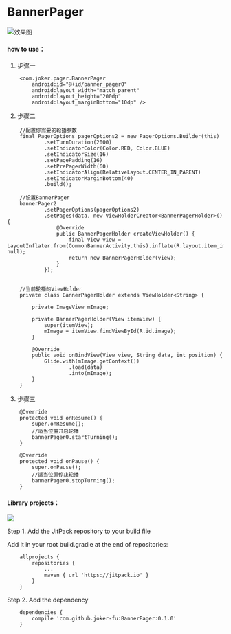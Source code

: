 # BannerPager

![效果图](https://github.com/joker-fu/BannerPager/blob/master/app/src/main/assets/gif.gif)

#### how to use：
 1. 步骤一
```
    <com.joker.pager.BannerPager
        android:id="@+id/banner_pager0"
        android:layout_width="match_parent"
        android:layout_height="200dp"
        android:layout_marginBottom="10dp" />
```

 2. 步骤二
```        
    //配置你需要的轮播参数
    final PagerOptions pagerOptions2 = new PagerOptions.Builder(this)
            .setTurnDuration(2000)
            .setIndicatorColor(Color.RED, Color.BLUE)
            .setIndicatorSize(16)
            .setPagePadding(16)
            .setPrePagerWidth(60)
            .setIndicatorAlign(RelativeLayout.CENTER_IN_PARENT)
            .setIndicatorMarginBottom(40)
            .build();
     
    //设置BannerPager
    bannerPager2
            .setPagerOptions(pagerOptions2)
            .setPages(data, new ViewHolderCreator<BannerPagerHolder>() {
                @Override
                public BannerPagerHolder createViewHolder() {
                    final View view = LayoutInflater.from(CommonBannerActivity.this).inflate(R.layout.item_image_banner, null);
                    return new BannerPagerHolder(view);
                }
            });
            
    
    //当前轮播的ViewHolder
    private class BannerPagerHolder extends ViewHolder<String> {

        private ImageView mImage;

        private BannerPagerHolder(View itemView) {
            super(itemView);
            mImage = itemView.findViewById(R.id.image);
        }

        @Override
        public void onBindView(View view, String data, int position) {
            Glide.with(mImage.getContext())
                    .load(data)
                    .into(mImage);
        }
    }
```

 3. 步骤三
```
    @Override
    protected void onResume() {
        super.onResume();
        //适当位置开启轮播
        bannerPager0.startTurning();
    }

    @Override
    protected void onPause() {
        super.onPause();
        //适当位置停止轮播
        bannerPager0.stopTurning();
    }
```

#### Library projects：
[![](https://jitpack.io/v/joker-fu/BannerPager.svg)](https://jitpack.io/#joker-fu/BannerPager)

Step 1. Add the JitPack repository to your build file

Add it in your root build.gradle at the end of repositories:
```
    allprojects {
        repositories {
            ...
            maven { url 'https://jitpack.io' }
        }
    }
```

Step 2. Add the dependency
```
    dependencies {
        compile 'com.github.joker-fu:BannerPager:0.1.0'
    }
```
